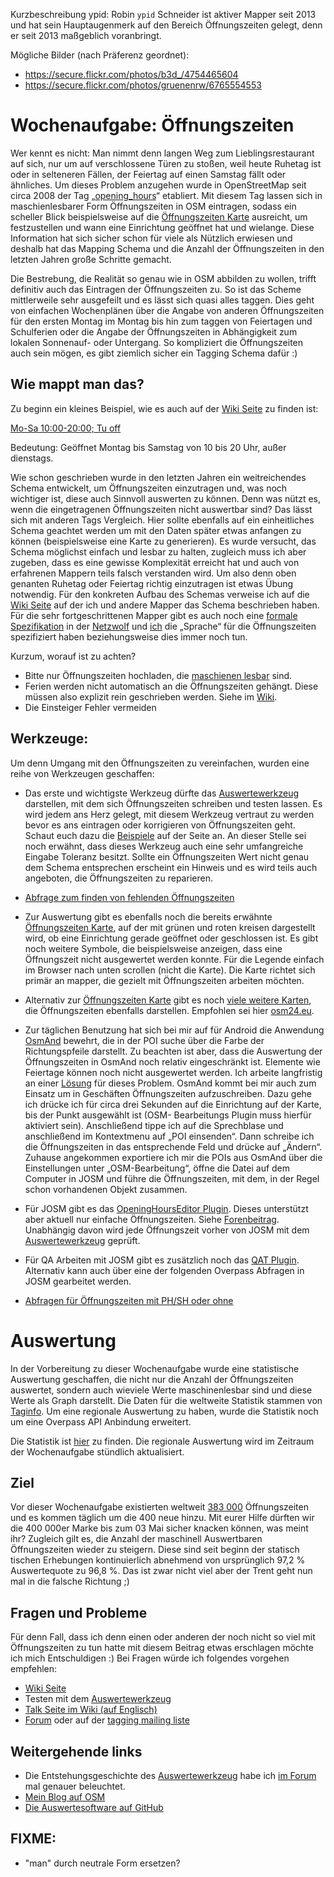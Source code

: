 Kurzbeschreibung ypid:
Robin `ypid` Schneider ist aktiver Mapper seit 2013 und hat sein Hauptaugenmerk auf den Bereich Öffnungszeiten gelegt, denn er seit 2013 maßgeblich voranbringt.

Mögliche Bilder (nach Präferenz geordnet):
* https://secure.flickr.com/photos/b3d_/4754465604
* https://secure.flickr.com/photos/gruenenrw/6765554553

# Wochenaufgabe: Öffnungszeiten

Wer kennt es nicht: Man nimmt denn langen Weg zum Lieblingsrestaurant auf sich, nur um auf verschlossene Türen zu stoßen, weil heute Ruhetag ist oder in selteneren Fällen, der Feiertag auf einen Samstag fällt oder ähnliches. Um dieses Problem anzugehen wurde in OpenStreetMap seit circa 2008 der Tag „[opening_hours]“ etabliert. Mit diesem Tag lassen sich in maschienlesbarer Form Öffnungszeiten in OSM eintragen, sodass ein scheller Blick beispielsweise auf die [Öffnungszeiten Karte] ausreicht, um festzustellen und wann eine Einrichtung geöffnet hat und wielange. Diese Information hat sich sicher schon für viele als Nützlich erwiesen und deshalb hat das Mapping Schema und die Anzahl der Öffnungszeiten in den letzten Jahren große Schritte gemacht.

Die Bestrebung, die Realität so genau wie in OSM abbilden zu wollen, trifft definitiv auch das Eintragen der Öffnungszeiten zu. So ist das Scheme mittlerweile sehr ausgefeilt und es lässt sich quasi alles taggen. Dies geht von einfachen Wochenplänen über die Angabe von anderen Öffnungszeiten für den ersten Montag im Montag bis hin zum taggen von Feiertagen und Schulferien oder die Angabe der Öffnungszeiten in Abhängigkeit zum lokalen Sonnenauf- oder Untergang. So kompliziert die Öffnungszeiten auch sein mögen, es gibt ziemlich sicher ein Tagging Schema dafür :)

## Wie mappt man das?

Zu beginn ein kleines Beispiel, wie es auch auf der [Wiki Seite](https://wiki.openstreetmap.org/wiki/DE:Key:opening_hours#Beispiele) zu finden ist:

[Mo-Sa 10:00-20:00; Tu off](http://openingh.openstreetmap.de/evaluation_tool/?EXP=Mo-Sa%2010%3A00-20%3A00%3B%20Tu%20off&DATE=1429825320000&lat=48.7769&lon=9.1844&mode=0)

Bedeutung: Geöffnet Montag bis Samstag von 10 bis 20 Uhr, außer dienstags.

Wie schon geschrieben wurde in den letzten Jahren ein weitreichendes Schema entwickelt, um Öffnungszeiten einzutragen und, was noch wichtiger ist, diese auch Sinnvoll auswerten zu können. Denn was nützt es, wenn die eingetragenen Öffnungszeiten nicht auswertbar sind? Das lässt sich mit anderen Tags Vergleich. Hier sollte ebenfalls auf ein einheitliches Schema geachtet werden um mit den Daten später etwas anfangen zu können (beispielsweise eine Karte zu generieren). Es wurde versucht, das Schema möglichst einfach und lesbar zu halten, zugleich muss ich aber zugeben, dass es eine gewisse Komplexität erreicht hat und auch von erfahrenen Mappern teils falsch verstanden wird. Um also denn oben genanten Ruhetag oder Feiertag richtig einzutragen ist etwas Übung notwendig. Für den konkreten Aufbau des Schemas verweise ich auf die [Wiki Seite](https://wiki.openstreetmap.org/wiki/DE:Key:opening_hours#Beispiele) auf der ich und andere Mapper das Schema beschrieben haben. Für die sehr fortgeschrittenen Mapper gibt es auch noch eine [formale Spezifikation](https://wiki.openstreetmap.org/w/index.php?title=Key:opening_hours/specification) in der [Netzwolf](http://www.netzwolf.info/) und [ich] die „Sprache“ für die Öffnungszeiten spezifiziert haben beziehungsweise dies immer noch tun.

Kurzum, worauf ist zu achten?

* Bitte nur Öffnungszeiten hochladen, die [maschienen lesbar][Auswertewerkzeug] sind.
* Ferien werden nicht automatisch an die Öffnungszeiten gehängt. Diese müssen also explizit rein geschrieben werden. Siehe im [Wiki](https://wiki.openstreetmap.org/wiki/DE:Key:opening_hours#Elemente).
* Die Einsteiger Fehler vermeiden

## Werkzeuge:

Um denn Umgang mit den Öffnungszeiten zu vereinfachen, wurden eine reihe von Werkzeugen geschaffen:

* Das erste und wichtigste Werkzeug dürfte das [Auswertewerkzeug] darstellen, mit dem sich Öffnungszeiten schreiben und testen lassen. Es wird jedem ans Herz gelegt, mit diesem Werkzeug vertraut zu werden bevor es ans eintragen oder korrigieren von Öffnungszeiten geht. Schaut euch dazu die [Beispiele][Auswertewerkzeug] auf der Seite an. An dieser Stelle sei noch erwähnt, dass dieses Werkzeug auch eine sehr umfangreiche Eingabe Toleranz besitzt. Sollte ein Öffnungszeiten Wert nicht genau dem Schema entsprechen erscheint ein Hinweis und es wird teils auch angeboten, die Öffnungszeiten zu reparieren.

* [Abfrage zum finden von fehlenden Öffnungszeiten](https://overpass-turbo.eu/s/8ym)

* Zur Auswertung gibt es ebenfalls noch die bereits erwähnte [Öffnungszeiten Karte], auf der mit grünen und roten kreisen dargestellt wird, ob eine Einrichtung gerade geöffnet oder geschlossen ist. Es gibt noch weitere Symbole, die beispielsweise anzeigen, dass eine Öffnungszeit nicht ausgewertet werden konnte. Für die Legende einfach im Browser nach unten scrollen (nicht die Karte). Die Karte richtet sich primär an mapper, die gezielt mit Öffnungszeiten arbeiten möchten.

* Alternativ zur [Öffnungszeiten Karte] gibt es noch [viele weitere Karten](), die Öffnungszeiten ebenfalls darstellen. Empfohlen sei hier [osm24.eu](http://www.osm24.eu).

* Zur täglichen Benutzung hat sich bei mir auf für Android die Anwendung [OsmAnd](https://wiki.openstreetmap.org/wiki/DE:OsmAnd) bewehrt, die in der POI suche über die Farbe der Richtungspfeile darstellt. Zu beachten ist aber, dass die Auswertung der Öffnungszeiten in OsmAnd noch relativ eingeschränkt ist. Elemente wie Feiertage können noch nicht ausgewertet werden. Ich arbeite langfristig an einer [Lösung](https://github.com/ypid/ComplexAlarm#why-was-this-application-written) für dieses Problem. OsmAnd kommt bei mir auch zum Einsatz um in Geschäften Öffnungszeiten aufzuschreiben. Dazu gehe ich drücke ich für circa drei Sekunden auf die Einrichtung auf der Karte, bis der Punkt ausgewählt ist (OSM- Bearbeitungs Plugin muss hierfür aktiviert sein). Anschließend tippe ich auf die Sprechblase und anschließend im Kontextmenu auf „POI einsenden“. Dann schreibe ich die Öffnungszeiten in das entsprechende Feld und drücke auf „Ändern“. Zuhause angekommen exportiere ich mir die POIs aus OsmAnd über die Einstellungen unter „OSM-Bearbeitung“, öffne die Datei auf dem Computer in JOSM und führe die Öffnungszeiten, mit dem, in der Regel schon vorhandenen Objekt zusammen.

* Für JOSM gibt es das [OpeningHoursEditor Plugin](https://wiki.openstreetmap.org/wiki/JOSM/Plugins/OpeningHoursEditor). Dieses unterstützt aber aktuell nur einfache Öffnungszeiten. Siehe [Forenbeitrag](http://forum.openstreetmap.org/viewtopic.php?pid=453663). Unabhängig davon wird jede Öffnungszeit vorher von JOSM mit dem [Auswertewerkzeug] geprüft.

* Für QA Arbeiten mit JOSM gibt es zusätzlich noch das [QAT Plugin](https://wiki.openstreetmap.org/wiki/Quality_Assurance_Tools_script). Alternativ kann auch über eine der folgenden Overpass Abfragen in JOSM gearbeitet werden.

* [Abfragen für Öffnungszeiten mit PH/SH oder ohne](http://forum.openstreetmap.org/viewtopic.php?pid=495797#p495797)

# Auswertung

In der Vorbereitung zu dieser Wochenaufgabe wurde eine statistische Auswertung geschaffen, die nicht nur die Anzahl der Öffnungszeiten auswertet, sondern auch wieviele Werte maschinenlesbar sind und diese Werte als Graph darstellt. Die Daten für die weltweite Statistik stammen von [Taginfo](https://taginfo.openstreetmap.org/). Um eine regionale Auswertung zu haben, wurde die Statistik noch um eine Overpass API Anbindung erweitert.

Die Statistik ist [hier][stats] zu finden. Die regionale Auswertung wird im Zeitraum der Wochenaufgabe stündlich aktualisiert.

## Ziel

Vor dieser Wochenaufgabe existierten weltweit [383 000][stats] Öffnungszeiten und es kommen täglich um die 400 neue hinzu. Mit eurer Hilfe dürften wir die 400 000er Marke bis zum 03 Mai sicher knacken können, was meint ihr? Zugleich gilt es, die Anzahl der maschinell Auswertbaren Öffnungszeiten wieder zu steigern. Diese sind seit beginn der statisch tischen Erhebungen kontinuierlich abnehmend von ursprünglich 97,2  % Auswertequote zu 96,8 %. Das ist zwar nicht viel aber der Trent geht nun mal in die falsche Richtung ;)

## Fragen und Probleme

Für denn Fall, dass ich denn einen oder anderen der noch nicht so viel mit Öffnungszeiten zu tun hatte mit diesem Beitrag etwas erschlagen möchte ich mich Entschuldigen :) Bei Fragen würde ich folgendes vorgehen empfehlen:

* [Wiki Seite](https://wiki.openstreetmap.org/wiki/DE:Key:opening_hours)
* Testen mit dem [Auswertewerkzeug]
* [Talk Seite im Wiki (auf Englisch)](https://wiki.openstreetmap.org/wiki/Talk:Key:opening_hours)
* [Forum](http://forum.openstreetmap.org/) oder auf der [tagging mailing liste](https://wiki.openstreetmap.org/wiki/Mailing_lists)

## Weitergehende links

* Die Entstehungsgeschichte des [Auswertewerkzeug] habe ich [im Forum](http://forum.openstreetmap.org/viewtopic.php?pid=369060#p369060) mal genauer beleuchtet.
* [Mein Blog auf OSM](https://www.openstreetmap.org/user/ypid/diary)
* [Die Auswertesoftware auf GitHub](https://github.com/ypid/opening_hours.js)

[opening_hours]: https://wiki.openstreetmap.org/wiki/Key:opening_hours
[ich]: https://wiki.openstreetmap.org/wiki/User:Ypid
[stats]: http://openingh.openstreetmap.de/stats/
[Auswertewerkzeug]: http://openingh.openstreetmap.de/evaluation_tool/
[Öffnungszeiten Karte]: http://openingh.openstreetmap.de/

## FIXME:
* "man" durch neutrale Form ersetzen?
